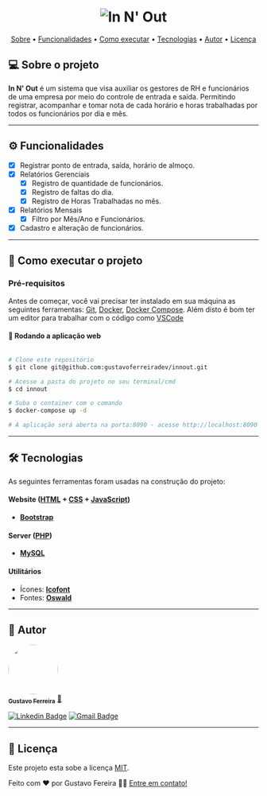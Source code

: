 <h1 align="center">
    <img alt="In N' Out" title="In N' Out" src="#" />
</h1>

<p align="center">
 <a href="#-sobre-o-projeto">Sobre</a> •
 <a href="#-funcionalidades">Funcionalidades</a> •
 <a href="#-como-executar-o-projeto">Como executar</a> • 
 <a href="#-tecnologias">Tecnologias</a> • 
 <a href="#-autor">Autor</a> • 
 <a href="#user-content--licença">Licença</a>
</p>


## 💻 Sobre o projeto

**In N' Out** é um sistema que visa auxiliar os gestores de RH e funcionários de uma empresa por meio do controle de entrada e saída. Permitindo registrar, acompanhar e tomar nota de cada horário e horas trabalhadas por todos os funcionários por dia e mês.

---

## ⚙️ Funcionalidades

- [x] Registrar ponto de entrada, saída, horário de almoço. 
- [x] Relatórios Gerenciais
    - [x] Registro de quantidade de funcionários.
    - [x] Registro de faltas do dia. 
    - [x] Registro de Horas Trabalhadas no mês. 
- [x] Relatórios Mensais
    - [x] Filtro por Mês/Ano e Funcionários. 
- [x] Cadastro e alteração de funcionários.
---

## 🚀 Como executar o projeto


### Pré-requisitos

Antes de começar, você vai precisar ter instalado em sua máquina as seguintes ferramentas:
[Git](https://git-scm.com), [Docker](https://www.docker.com/), [Docker Compose](https://docs.docker.com/compose/). 
Além disto é bom ter um editor para trabalhar com o código como [VSCode](https://code.visualstudio.com/)

#### 🧭 Rodando a aplicação web

```bash

# Clone este repositório
$ git clone git@github.com:gustavoferreiradev/innout.git

# Acesse a pasta do projeto no seu terminal/cmd
$ cd innout

# Suba o container com o comando
$ docker-compose up -d

# A aplicação será aberta na porta:8090 - acesse http://localhost:8090

```

---

## 🛠 Tecnologias

As seguintes ferramentas foram usadas na construção do projeto:

#### **Website**  ([HTML](https://developer.mozilla.org/pt-BR/docs/Web/HTML)  + [CSS](https://developer.mozilla.org/pt-BR/docs/Web/CSS) + [JavaScript](https://developer.mozilla.org/pt-BR/docs/Web/JavaScript))

-   **[Bootstrap](https://getbootstrap.com/)**

#### **Server**  ([PHP](https://php.net/))

-   **[MySQL](https://www.mysql.com/)**


#### **Utilitários**

-   Ícones:  **[Icofont](https://icofont.com/)**
-   Fontes:  **[Oswald](https://fonts.google.com/specimen/Oswald)**

---

## 🦸 Autor

<a href="https://github.com/gustavoferreiradev">
 <img style="border-radius: 50%;" src="https://avatars.githubusercontent.com/u/19676795?v=4" width="100px;" alt=""/>
 <br />
 <sub><b>Gustavo Ferreira</b></sub></a> <a href="https://github.com/gustavoferreiradev/" title="Gustavo Ferreira">🚀</a>
 <br />
 
 
[![Linkedin Badge](https://img.shields.io/badge/-Gustavo-blue?style=flat-square&logo=Linkedin&logoColor=white&link=https://www.linkedin.com/in/gustavofersilva/)](https://www.linkedin.com/in/gustavofersilva/) 
[![Gmail Badge](https://img.shields.io/badge/-gustavofersilva@gmail.com-c14438?style=flat-square&logo=Gmail&logoColor=white&link=mailto:gustavofersilva@gmail.com)](mailto:gustavofersilva@gmail.com)

---

## 📝 Licença

Este projeto esta sobe a licença [MIT](./LICENSE).

Feito com ❤️ por Gustavo Fereira 👋🏽 [Entre em contato!](https://www.linkedin.com/in/gustavofersilva/)


